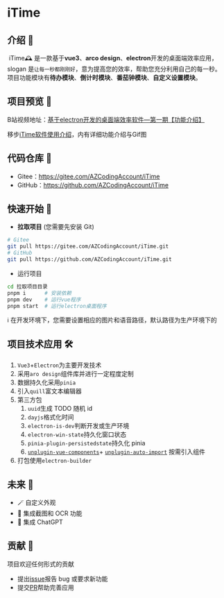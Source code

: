 # iTime

## 介绍 📘

​ iTime🕰️ 是一款基于**vue3**、**arco design**、**electron**开发的桌面端效率应用，slogan 是`让每一秒都刚刚好`，意为提高您的效率，帮助您充分利用自己的每一秒。项目功能模块有**待办模块**、**倒计时模块**、**番茄钟模块**、**自定义设置模块**。
## 项目预览 👀
B站视频地址：[基于electron开发的桌面端效率软件—第一期【功能介绍】](https://www.bilibili.com/video/BV1Yt421W79i)

移步[iTime软件使用介绍](https://github.com/AZCodingAccount/iTime/blob/master/软件使用说明书.md)，内有详细功能介绍与Gif图

## 代码仓库 🌟

- Gitee：https://gitee.com/AZCodingAccount/iTime
- GitHub：https://github.com/AZCodingAccount/iTime

## 快速开始 🚀

- **拉取项目** (您需要先安装 Git)

```bash
# Gitee
git pull https://gitee.com/AZCodingAccount/iTime.git
# GitHub
git pull https://github.com/AZCodingAccount/iTime.git
```

- 运行项目



```bash
cd 拉取项目目录
pnpm i	    # 安装依赖
pnpm dev    # 运行vue程序
pnpm start	# 运行electron桌面程序
```

ℹ️ 在开发环境下，您需要设置相应的图片和语音路径，默认路径为生产环境下的

## 项目技术应用 🛠️

1. `Vue3`+`Electron`为主要开发技术
2. 采用`aro design`组件库并进行一定程度定制
3. 数据持久化采用`pinia`
4. 引入`quill`富文本编辑器
5. 第三方包
   1. `uuid`生成 TODO 随机 id
   2. `dayjs`格式化时间
   3. `electron-is-dev`判断开发或生产环境
   4. `electron-win-state`持久化窗口状态
   5. `pinia-plugin-persistedstate`持久化 pinia
   6. [`unplugin-vue-components`](https://github.com/antfu/unplugin-vue-components)+ [`unplugin-auto-import`](https://github.com/antfu/unplugin-auto-import) 按需引入组件
6. 打包使用`electron-builder`

## 未来 🔮

- 🪄 自定义外观
- 📸 集成截图和 OCR 功能
- 🤖 集成 ChatGPT

## 贡献 🤝

项目欢迎任何形式的贡献

- 提出[issue](https://github.com/AZCodingAccount/iTime/issues)报告 bug 或要求新功能
- 提交[PR](https://github.com/AZCodingAccount/iTime/pulls)帮助完善应用

